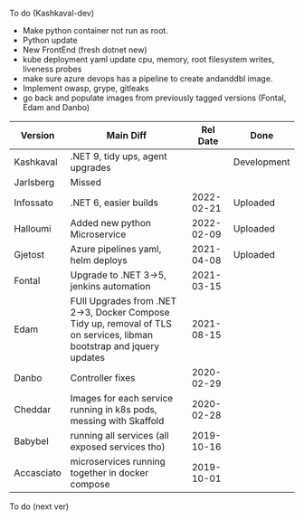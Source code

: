 To do (Kashkaval-dev)
- Make python container not run as root. 
- Python update
- New FrontEnd (fresh dotnet new)
- kube deployment yaml update cpu, memory, root filesystem writes, liveness probes
- make sure azure devops has a pipeline to create andanddbl image.
- Implement owasp, grype, gitleaks
- go back and populate images from previously tagged versions (Fontal, Edam and Danbo)

|Version|Main Diff|Rel Date|Done
|--|--|--|--|
|Kashkaval|.NET 9, tidy ups, agent upgrades||Development
|Jarlsberg|Missed|||
|Infossato|.NET 6, easier builds|2022-02-21|Uploaded
|Halloumi|Added new python Microservice|2022-02-09|Uploaded
|Gjetost|Azure pipelines yaml, helm deploys|2021-04-08|Uploaded
|Fontal|Upgrade to .NET 3->5, jenkins automation|2021-03-15||
|Edam|FUll Upgrades from .NET 2->3, Docker Compose Tidy up, removal of TLS on services, libman bootstrap and jquery updates|2021-08-15|
|Danbo|Controller fixes|2020-02-29|
|Cheddar|Images for each service running in k8s pods, messing with Skaffold|2020-02-28|
|Babybel|running all services (all exposed services tho)|2019-10-16|
|Accasciato|microservices running together in docker compose|2019-10-01|


To do (next ver)
